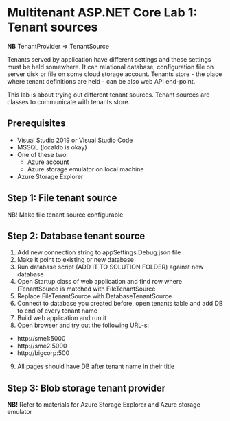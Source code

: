 # Multitenant ASP.NET Core Lab 1: Tenant sources

**NB** TenantProvider => TenantSource

Tenants served by application have different settings and these settings must be held somewhere. 
It can relational database, configuration file on server disk or file on some cloud storage account. 
Tenants store - the place where tenant definitions are held - can be also web API end-point.

This lab is about trying out different tenant sources. Tenant sources are classes to communicate 
with tenants store.

## Prerequisites

* Visual Studio 2019 or Visual Studio Code
* MSSQL (localdb is okay)
* One of these two:
	* Azure account
	* Azure storage emulator on local machine
* Azure Storage Explorer

## Step 1: File tenant source

NB! Make file tenant source configurable

## Step 2: Database tenant source

1. Add new connection string to appSettings.Debug.json file 
2. Make it point to existing or new database
3. Run database script (ADD IT TO SOLUTION FOLDER) against new database
4. Open Startup class of web application and find row where ITenantSource is matched with FileTenantSource
5. Replace FileTenantSource with DatabaseTenantSource
6. Connect to database you created before, open tenants table and add DB to end of every tenant name
7. Build web application and run it
8. Open browser and try out the following URL-s:
  * http://sme1:5000
  * http://sme2:5000
  * http://bigcorp:500
9. All pages should have DB after tenant name in their title

## Step 3: Blob storage tenant provider

**NB!** Refer to materials for Azure Storage Explorer and Azure storage emulator